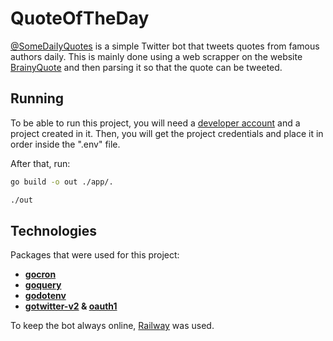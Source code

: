 # QuoteOfTheDay

[@SomeDaiIyQuotes](https://twitter.com/SomeDaiIyQuotes) is a simple Twitter bot that tweets quotes from famous authors daily. This is mainly done using a
web scrapper on the website [BrainyQuote](https://www.brainyquote.com/quote_of_the_day) and then parsing it so that the quote can be tweeted.

## Running

To be able to run this project, you will need a [developer account](https://developer.twitter.com/en/portal/dashboard) and a project created in it. Then, you
will get the project credentials and place it in order inside the ".env" file.

After that, run:
```bash
go build -o out ./app/.

./out
```

## Technologies

Packages that were used for this project:

- **[gocron](https://github.com/go-co-op/gocron)**
- **[goquery](https://github.com/PuerkitoBio/goquery)**
- **[godotenv](https://github.com/joho/godotenv)**
- **[gotwitter-v2](https://github.com/g8rswimmer/go-twitter) & [oauth1](https://github.com/dghubble/oauth1)**

To keep the bot always online, [Railway](https://railway.app/) was used. 
